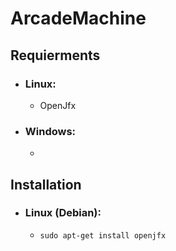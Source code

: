 # ArcadeMachine

## Requierments
- ### Linux:
    - OpenJfx

- ### Windows:
    - 

## Installation
- ### Linux (Debian):
    - `sudo apt-get install openjfx`
